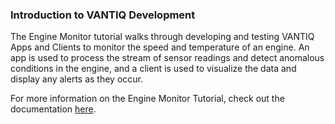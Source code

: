 ### Introduction to VANTIQ Development
The Engine Monitor tutorial walks through developing and testing VANTIQ Apps and Clients to monitor the speed and temperature of an engine. 
An app is used to process the stream of sensor readings and detect anomalous conditions in the engine, and a client is used
to visualize the data and display any alerts as they occur.

For more information on the Engine Monitor Tutorial, check out the documentation [here](../../docs/locale/en/md/dev/tutorials/tutorial.md).
